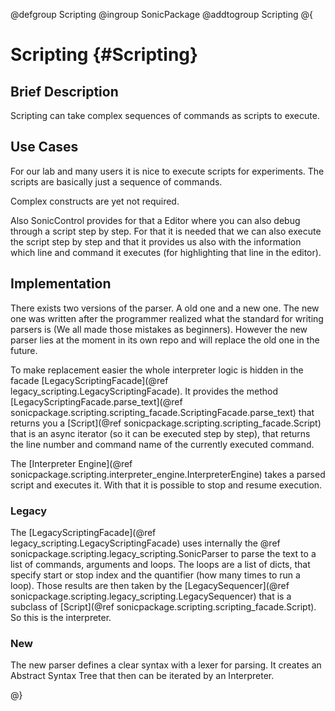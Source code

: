 @defgroup Scripting
@ingroup SonicPackage
@addtogroup Scripting
@{

# Scripting {#Scripting}

## Brief Description

Scripting can take complex sequences of commands as scripts to execute.

## Use Cases

For our lab and many users it is  nice to execute scripts for experiments. 
The scripts are basically just a sequence of commands.

Complex constructs are yet not required.

Also SonicControl provides for that a Editor where you can also debug through a script step by step. 
For that it is needed that we can also execute the script step by step and that it provides us also with the information which line and command it executes (for highlighting that line in the editor).

## Implementation

There exists two versions of the parser. A old one and a new one. The new one was written after the programmer realized what the standard for writing parsers is (We all made those mistakes as beginners). However the new parser lies at the moment in its own repo and will replace the old one in the future.

To make replacement easier the whole interpreter logic is hidden in the facade [LegacyScriptingFacade](@ref legacy_scripting.LegacyScriptingFacade).
It provides the method [LegacyScriptingFacade.parse_text](@ref sonicpackage.scripting.scripting_facade.ScriptingFacade.parse_text) that returns you a [Script](@ref sonicpackage.scripting.scripting_facade.Script) that is an async iterator (so it can be executed step by step), that returns the line number and command name of the currently executed command.

The [Interpreter Engine](@ref sonicpackage.scripting.interpreter_engine.InterpreterEngine) takes a parsed script and executes it. With that it is possible to stop and resume execution.

### Legacy

The [LegacyScriptingFacade](@ref legacy_scripting.LegacyScriptingFacade) uses internally the @ref sonicpackage.scripting.legacy_scripting.SonicParser to parse the text to a list of commands, arguments and loops. The loops are a list of dicts, that specify start or stop index and the quantifier (how many times to run a loop). 
Those results are then taken by the [LegacySequencer](@ref sonicpackage.scripting.legacy_scripting.LegacySequencer) that is a subclass of [Script](@ref sonicpackage.scripting.scripting_facade.Script). So this is the interpreter.

### New

The new parser defines a clear syntax with a lexer for parsing. It creates an Abstract Syntax Tree that then can be iterated by an Interpreter.

@}

